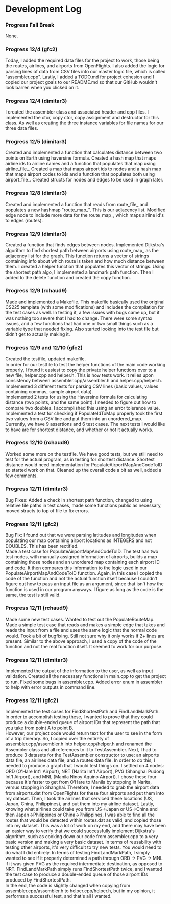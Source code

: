 # Development Log

### Progress Fall Break
None.

### Progress 12/4 (gfc2)
Today, I added the required data files for the project to work, those being the 
routes, airlines, and airports from OpenFlights. I also added the logic for parsing lines of data from
CSV files into our master logic file, which is called "assembler.cpp". Lastly, I added a TODO.md for 
project cohesion and I copied our project goals to our README.md so that our GitHub wouldn't look barren when you clicked on it.

### Progress 12/4 (dimitar3)
I created the assembler class and associated header and cpp files. I implemented the ctor, copy ctor, copy assignment and destructor
for this class. As well as creating the three instance variables for file names for our three data files.

### Progress 12/5 (dimitar3)
Created and implemented a function that calculates distance between two points on Earth using haversine formula.
Created a hash map that maps airline ids to airline names and a function that populates that map using airline_file_.
Created a map that maps airport ids to nodes and a hash map that maps airport codes to ids and 
a function that populates both using airport_file_.
Created structs for nodes and edges to be used in graph later. 

### Progress 12/8 (dimitar3)
Created and implemented a function that reads from route_file_ and populates a new hashmap "route_map_". This
is our adjacency list. Modified edge node to include more data for the route_map_, which maps airline id's to 
edges (routes).

### Progress 12/9 (dimitar3)
Created a function that finds edges between nodes. Implemented Dijkstra's algorithm to find shortest path between airports
using route_map_ as the adjacency list for the graph. This function returns a vector of strings containing info about which route is taken and how much distance between them. I created a helper function that populates this vector of strings. Using the shortest path algo, I implemented a landmark path function. Then I added to the delete function and created the copy function.  


### Progress 12/9 (rchaud9)
Made and implemented a Makefile.
This makefile basically used the original CS225 template (with some modifications) and includes the compilation for the test cases as well.
In testing it, a few issues with bugs came up, but it was nothing too severe that I had to change. There were some syntax issues, and a few functions that had one or two small things
such as a variable type that needed fixing. Also started looking into the test file but didn't get to actually making it.

### Progress 12/9 and 12/10 (gfc2)
Created the testfile, updated makefile.  
In order for our testfile to test the helper functions of the main code working properly, I found it easiest to
copy the private helper functions over to a new file, helper.cpp and helper.h. This is how tests work. It relies upon
consistency between assembler.cpp/assembler.h and helper.cpp/helper.h.  
Implemented 3 different tests for parsing CSV lines (basic values, values containing commas, sample airport data).  
Implemented 2 tests for using the Haversine formula for calculating distance (two points, and the same point).
I needed to figure out how to compare two doubles. I accomplished this using an error tolerance value.  
Implemented a test for checking if PopulateIdToMap properly took the first two values from a CSV line and put
them into an unordered_map.  
Currently, we have 9 assertions and 6 test cases. The next tests I would like to have are for shortest distance, and whether or not it actually works.

### Progress 12/10 (rchaud9)
Worked some more on the testfile. We have good tests, but we still need to test for the actual program, as in testing for 
shortest distance. Shortest distance would need implementation for PopulateAirportMapAndCodeToID so started work on that. Cleaned up the overall code a bit as well, added a few comments. 

### Progress 12/11 (dimitar3)
Bug Fixes: Added a check in shortest path function, changed to using relative file paths in test cases, made some functions public as necessary, moved structs to top of file to fix errors.

### Progress 12/11 (gfc2)
Bug Fix: I found out that we were parsing latitudes and longitudes when populating our map containing airport locations as INTEGERS and not DOUBLES. This has been rectified.  
Made a test case for PopulateAirportMapAndCodeToID. The test has two test nodes, with manually assigned information of airports, builds a map containing those nodes and 
an unordered map containing each airport ID and code. It then compares this information to the logic used in our PopulateAirportMapAndCodeToID function. Again, in this case
I copied the code of the function and not the actual function itself because I couldn't figure out how to pass an input file as an argument, since that isn't how the
function is used in our program anyways. I figure as long as the code is the same, the test is still valid.

### Progress 12/11 (rchaud9)
Made some new test cases. Wanted to test out the PopulateRouteMap. Made a simple test case that reads and makes a simple edge that takes and reads the input 
from a file and uses the same logic that the normal code would. Took a bit of bugfixing. Still not sure why it only works if 2+ lines are present. Similar to the above approach,
I used a copy of the code of the function and not the real function itself. It seemed to work for our purpose.

### Progress 12/11 (dimitar3)
Implemented the output of the information to the user, as well as input validation.
Created all the necessary functions in main.cpp to get the project to run.
Fixed some bugs in assembler.cpp.
Added error enum in assembler to help with error outputs in command line.

### Progress 12/11 (gfc2)
Implemented the test cases for FindShortestPath and FindLandMarkPath.  
In order to accomplish testing these, I wanted to prove that they could produce a double-ended queue of airport IDs that represent the path that you take from point A to point B.  
However, our project code would return text for the user to see in the form of a trip itinerary. So, I copied over the entirety of assembler.cpp/assembler.h into helper.cpp/helper.h and
renamed the Assembler class and all references to it to TestAssembler. Next, I had to produce 3 datasets for the TestAssembler constructor to use: an airports data file, an airlines
data file, and a routes data file. In order to do this, I needed to produce a graph that I would test things on. I settled on 4 nodes: ORD (O'Hare Int'l Airport), NRT (Narita Int'l Airport),
PVG (Shanghai Pudong Int'l Airport), and MNL (Manila Ninoy Aquino Airport). I chose these four because it's faster to get from O'Hare to Manila by stopping in Narita, versus stopping in Shanghai.
Therefore, I needed to grab the airport data from airports.dat from OpenFlights for these four airports and put them into my dataset. Then, I took the airlines that serviced these locations
(US, Japan, China, Philippines), and put them into my airline dataset. Lastly, knowing what airlines could take you from US->Japan or US->China and then Japan->Philippines or China->Philippines,
I was able to find all the routes that would be detected within routes.dat as valid, and copied those into my dataset. This was a lot of work on my end, and there may have been an easier way to
verify that we could successfully implement Dijkstra's algorithm, such as cooking down our code from assembler.cpp to a very basic version and making a very basic dataset. In terms of reusability
with testing other airports, it's very difficult to try new tests. You would need to do what I did entirely.
In terms of testing FindLandMarkPath, I simply wanted to see if it properly determined a path through ORD -> PVG -> MNL if it was given PVG as the required intermediate destination, as opposed to NRT.
FindLandMarkPath simply runs FindShortestPath twice, and I wanted the test case to produce a double-ended queue of those airport IDs produced by FindShortestPath.  
In the end, the code is slightly changed when copying from assembler.cpp/assembler.h to helper.cpp/helper.h, but in my opinion, it performs a successful test, and that's all I wanted.
